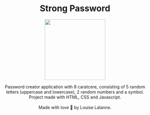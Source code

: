 <h1 align="center"> Strong Password</h1>
<p align="center">
  <img src="https://user-images.githubusercontent.com/100588945/164094532-cb2fcc95-f16c-42eb-86f8-9403cda773e3.gif" width="200">
</p>
<p align="center">
  Password creator application with 8 caratcere, consisting of 5 random letters (uppercase and lowercase), 2 random numbers and a symbol.
  Project made with HTML, CSS and Javascript.
</br>
</br>
Made with love 💙 by Louise Lalanne.</p>
